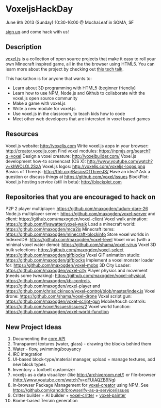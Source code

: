 VoxeljsHackDay
==============

June 9th 2013 (Sunday) 10:30-16:00 @ MochaLeaf in SOMA, SF

[sign up](http://voxeljs.eventbrite.com/) and come hack with us!

## Description

[voxel.js](http://voxeljs.com/) is a collection of open source projects that make it easy to roll your own Minecraft inspired game, all in the the browser using HTML5. You can learn more about the project by checking out [this tech talk](https://www.youtube.com/watch?f&v=8gM3xMObEz4).

This hackathon is for anyone that wants to:

- Learn about 3D programming with HTML5 (beginner friendly)
- Learn how to use NPM, Node.js and Github to collaborate with the voxel.js open source community
- Make a game with voxel.js
- Write a new module for voxel.js
- Use voxel.js in the classroom, to teach kids how to code
- Meet other web developers that are interested in voxel based games

## Resources

Voxel.js website: http://voxeljs.com
Write voxel.js apps in your browser: http://creator.voxeljs.com
Find voxel modules: https://npmjs.org/search?q=voxel
Design a voxel creature: http://voxelbuilder.com/
Voxel.js development how-to screencast (OS X): http://www.youtube.com/watch?v=khWOLOL2SzA
Voxel.js logos: http://voxeljs.com/voxeljs-logos.png
Basics of Three.js: http://fhtr.org/BasicsOfThreeJS/
Have an idea? Ask a question or discuss things at https://github.com/voxel/issues
BlockPlot: Voxel.js hosting service (still in beta): http://blockplot.com

## Repositories that you are encouraged to hack on

P2P 2 player multiplayer: https://github.com/maxogden/ludum-dare-26
Node.js multiplayer server: https://github.com/maxogden/voxel-server and client: https://github.com/maxogden/voxel-client
Voxel walk animation: https://github.com/flyswatter/voxel-walk
Load a minecraft world: https://github.com/maxogden/mca2js
Minecraft items: https://github.com/maxogden/minecraft-blockinfo
Store voxel worlds in IndexedDB: https://github.com/maxogden/voxel-level
Voxel virus (with a minimal voxel water demo): https://github.com/shama/voxel-virus
Voxel 3D bulk selections: https://github.com/maxogden/voxel-select
https://github.com/maxogden/gifblocks
Voxel GIF animation studio: https://github.com/maxogden/gifblocks
Implement a voxel monster loader for: https://github.com/maxogden/voxel-mobs
3D City Loader: https://github.com/maxogden/voxel-city
Player physics and movement (needs some tweaking): https://github.com/maxogden/voxel-physical, https://github.com/maxogden/kb-controls, https://github.com/maxogden/voxel-player and https://github.com/chrisdickinson/voxel-control/blob/master/index.js
Voxel drone: https://github.com/shama/voxel-drone
Voxel script gun: https://github.com/maxogden/voxel-script-gun
Mobile/touch controls: https://github.com/voxel/issues/issues/2
Voxel world function: https://github.com/maxogden/voxel-world-function

## New Project Ideas

1. Documenting the [core API](https://github.com/maxogden/voxel-engine#api)
2. Transparent textures (water, glass) - drawing the blocks behind them
3. Water - flow, swimming/bouyancy
4. IRC integration
5. UI-based block-type/material manager, upload + manage textures, add new block types
6. Inventory + toolbelt customizer
7. voxeljs as a data visualizer (like http://archiveroom.net/) or file-browser (http://www.youtube.com/watch?v=dFUlAQZB9Ng)
8. in-browser Package Management for [voxel-creator](http://voxel-creator.jit.su/) using NPM. See https://github.com/grncdr/browserify-as-a-service/issues
9. Critter builder + AI builder + [voxel-critter](https://github.com/shama/voxel-critter) + [voxel-painter](https://github.com/maxogden/voxel-painter)
10. Biome-based Terrain generation
